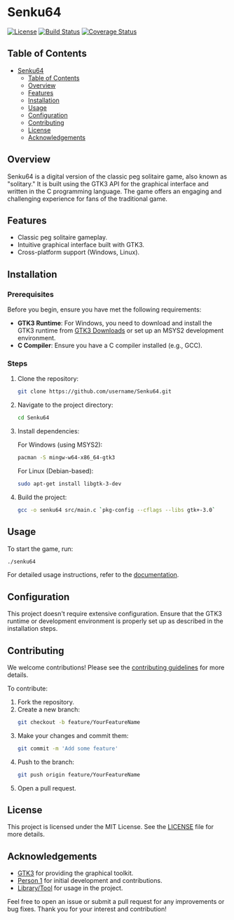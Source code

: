# Senku64

[![License](https://img.shields.io/badge/license-MIT-blue.svg)](LICENSE)
[![Build Status](https://img.shields.io/travis/username/Senku64.svg)](https://travis-ci.org/username/Senku64)
[![Coverage Status](https://coveralls.io/repos/github/username/Senku64/badge.svg?branch=main)](https://coveralls.io/github/username/Senku64?branch=main)

## Table of Contents

- [Senku64](#senku64)
  - [Table of Contents](#table-of-contents)
  - [Overview](#overview)
  - [Features](#features)
  - [Installation](#installation)
  - [Usage](#usage)
  - [Configuration](#configuration)
  - [Contributing](#contributing)
  - [License](#license)
  - [Acknowledgements](#acknowledgements)

## Overview

Senku64 is a digital version of the classic peg solitaire game, also known as "solitary." It is built using the GTK3 API for the graphical interface and written in the C programming language. The game offers an engaging and challenging experience for fans of the traditional game.

## Features

- Classic peg solitaire gameplay.
- Intuitive graphical interface built with GTK3.
- Cross-platform support (Windows, Linux).

## Installation

### Prerequisites

Before you begin, ensure you have met the following requirements:

- **GTK3 Runtime**: For Windows, you need to download and install the GTK3 runtime from [GTK3 Downloads](https://www.gtk.org/download/windows.php) or set up an MSYS2 development environment.
- **C Compiler**: Ensure you have a C compiler installed (e.g., GCC).

### Steps

1. Clone the repository:
   ```sh
   git clone https://github.com/username/Senku64.git
   ```
2. Navigate to the project directory:
   ```sh
   cd Senku64
   ```
3. Install dependencies:

   For Windows (using MSYS2):
   ```sh
   pacman -S mingw-w64-x86_64-gtk3
   ```

   For Linux (Debian-based):
   ```sh
   sudo apt-get install libgtk-3-dev
   ```

4. Build the project:
   ```sh
   gcc -o senku64 src/main.c `pkg-config --cflags --libs gtk+-3.0`
   ```

## Usage

To start the game, run:

```sh
./senku64
```

For detailed usage instructions, refer to the [documentation](docs/usage.md).

## Configuration

This project doesn't require extensive configuration. Ensure that the GTK3 runtime or development environment is properly set up as described in the installation steps.

## Contributing

We welcome contributions! Please see the [contributing guidelines](CONTRIBUTING.md) for more details.

To contribute:

1. Fork the repository.
2. Create a new branch:
   ```sh
   git checkout -b feature/YourFeatureName
   ```
3. Make your changes and commit them:
   ```sh
   git commit -m 'Add some feature'
   ```
4. Push to the branch:
   ```sh
   git push origin feature/YourFeatureName
   ```
5. Open a pull request.

## License

This project is licensed under the MIT License. See the [LICENSE](LICENSE) file for more details.

## Acknowledgements

- [GTK3](https://www.gtk.org/) for providing the graphical toolkit.
- [Person 1](https://github.com/person1) for initial development and contributions.
- [Library/Tool](https://linktolibrary.com) for usage in the project.

Feel free to open an issue or submit a pull request for any improvements or bug fixes. Thank you for your interest and contribution!
